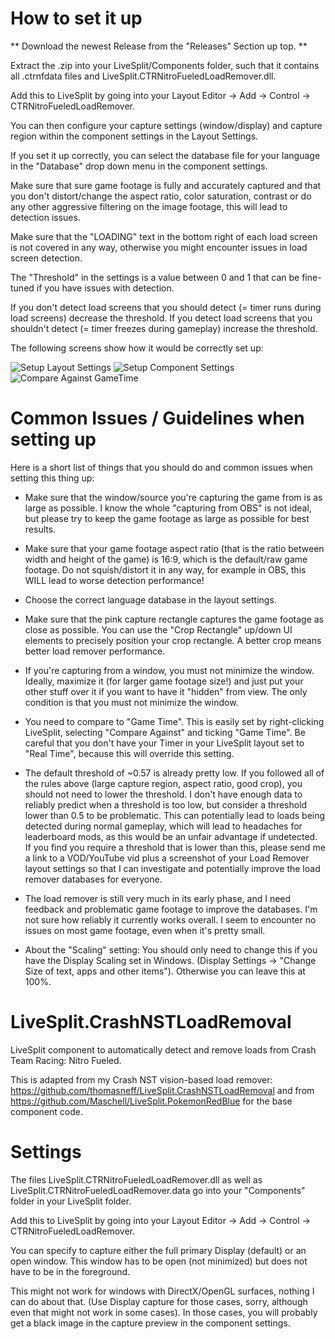 # How to set it up

** Download the newest Release from the "Releases" Section up top. **

Extract the .zip into your LiveSplit/Components folder, such that it contains all .ctrnfdata files and LiveSplit.CTRNitroFueledLoadRemover.dll.

Add this to LiveSplit by going into your Layout Editor -> Add -> Control -> CTRNitroFueledLoadRemover.

You can then configure your capture settings (window/display) and capture region within the component settings in the Layout Settings.

If you set it up correctly, you can select the database file for your language in the "Database" drop down menu in the component settings.

Make sure that sure game footage is fully and accurately captured and that you don't distort/change the aspect ratio, color saturation, contrast or do any other aggressive filtering on the image footage, this will lead to detection issues.

Make sure that the "LOADING" text in the bottom right of each load screen is not covered in any way, otherwise you might encounter issues in load screen detection.

The "Threshold" in the settings is a value between 0 and 1 that can be fine-tuned if you have issues with detection.

If you don't detect load screens that you should detect (= timer runs during load screens) decrease the threshold. If you detect load screens that you shouldn't detect (= timer freezes during gameplay) increase the threshold.


The following screens show how it would be correctly set up:

![Setup Layout Settings](setup_layout_editor.png "Layout Settings")
![Setup Component Settings](setup_component_editor.png "Component Settings")
![Compare Against GameTime](compare_against_gametime.png "Compare Against GameTime")


# Common Issues / Guidelines when setting up

Here is a short list of things that you should do and common issues when setting this thing up:

- Make sure that the window/source you're capturing the game from is as large as possible. I know the whole "capturing from OBS" is not ideal, but please try to keep the game footage as large as possible for best results.

- Make sure that your game footage aspect ratio (that is the ratio between width and height of the game) is 16:9, which is the default/raw game footage. Do not squish/distort it in any way, for example in OBS, this WILL lead to worse detection performance!

- Choose the correct language database in the layout settings. 

- Make sure that the pink capture rectangle captures the game footage as close as possible. You can use the "Crop Rectangle" up/down UI elements to precisely position your crop rectangle. A better crop means better load remover performance.

- If you're capturing from a window, you must not minimize the window. Ideally, maximize it (for larger game footage size!) and just put your other stuff over it if you want to have it "hidden" from view. The only condition is that you must not minimize the window.

- You need to compare to "Game Time". This is easily set by right-clicking LiveSplit, selecting "Compare Against" and ticking "Game Time". Be careful that you don't have your Timer in your LiveSplit layout set to "Real Time", because this will override this setting.
- The default threshold of ~0.57 is already pretty low. If you followed all of the rules above (large capture region, aspect ratio, good crop), you should not need to lower the threshold. I don't have enough data to reliably predict when a threshold is too low, but consider a threshold lower than 0.5 to be problematic. This can potentially lead to loads being detected during normal gameplay, which will lead to headaches for leaderboard mods, as this would be an unfair advantage if undetected.
  If you find you require a threshold that is lower than this, please send me a link to a VOD/YouTube vid plus a screenshot of your Load Remover layout settings so that I can investigate and potentially improve the load remover databases for everyone. 

- The load remover is still very much in its early phase, and I need feedback and problematic game footage to improve the databases. I'm not sure how reliably it currently works overall. I seem to encounter no issues on most game footage, even when it's pretty small.

- About the "Scaling" setting: You should only need to change this if you have the Display Scaling set in Windows. (Display Settings -> "Change Size of text, apps and other items"). Otherwise you can leave this at 100%.


# LiveSplit.CrashNSTLoadRemoval
LiveSplit component to automatically detect and remove loads from Crash Team Racing: Nitro Fueled.

This is adapted from my Crash NST vision-based load remover: https://github.com/thomasneff/LiveSplit.CrashNSTLoadRemoval
and from https://github.com/Maschell/LiveSplit.PokemonRedBlue for the base component code.

# Settings
The files LiveSplit.CTRNitroFueledLoadRemover.dll as well as LiveSplit.CTRNitroFueledLoadRemover.data go into your "Components" folder in your LiveSplit folder.

Add this to LiveSplit by going into your Layout Editor -> Add -> Control -> CTRNitroFueledLoadRemover.

You can specify to capture either the full primary Display (default) or an open window. This window has to be open (not minimized) but does not have to be in the foreground.

This might not work for windows with DirectX/OpenGL surfaces, nothing I can do about that. (Use Display capture for those cases, sorry, although even that might not work in some cases). In those cases, you will probably get a black image in the capture preview in the component settings.

